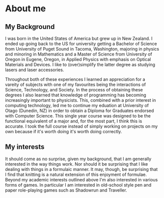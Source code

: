 # About me
## My Background
I was born in the United States of America but grew up in New Zealand.
I ended up going back to the US for university getting a Bachelor of Science from University of Puget Sound in Tacoma, Washington, majoring in physics and minoring in Mathematics and a Master of Science from University of Oregon in Eugene, Oregon, in Applied Physics with emphasis on Optical Materials and Devices. 
I like to (over)simplify the latter degree as studying lasers and laser accessories.

Throughout both of these experiences I learned an appreciation for a vareity of subjects with one of my favourites being the interactions of Science, Technology, and Society.
In the process of obtaining these degrees I also learned that knowledge of programming has becoming increasingly important to physicists.
This, combined with a prior interest in computing technology, led me to continue my eduation at University of Otago (Dunedin, NZ) in order to obtain a Diploma for Graduates endorsed with Computer Science.
This single year course was designed to be the functional equivalent of a major and, for the most part, I think this is accurate.
I took the full course instead of simply working on projects on my own because if it's worth doing it's worth doing correctly.

## My interests
It should come as no surprise, given my background, that I am generally interested in the way things work.
Nor should it be surprising that I like dealing with things in a formulaic manner.
It may, though, be surprising that I find that knitting is a natural extension of this enjoyment of formulae.
Beyond my academic interests outlined above I'm also interested in various forms of games.
In particular I am interested in old-school style pen and paper role-playing games such as Shadowrun and Traveller.
